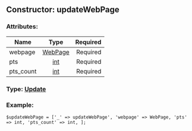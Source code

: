## Constructor: updateWebPage  

### Attributes:

| Name     |    Type       | Required |
|----------|:-------------:|---------:|
|webpage|[WebPage](../types/WebPage.md) | Required|
|pts|[int](../types/int.md) | Required|
|pts\_count|[int](../types/int.md) | Required|


### Type: [Update](../types/Update.md)

### Example:


```
$updateWebPage = ['_' => updateWebPage', 'webpage' => WebPage, 'pts' => int, 'pts_count' => int, ];
```